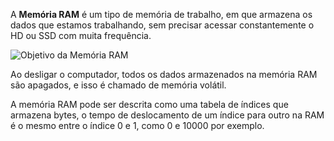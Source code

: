 A **Memória RAM** é um tipo de memória de trabalho, em que armazena os dados que estamos trabalhando, sem precisar acessar constantemente o HD ou SSD com muita frequência.

![Objetivo da Memória RAM](https://raw.githubusercontent.com/Volaxy/Course-Alura-Computacao-Arquitetura-de-computadores-Por-tras-de-como-seu-programa-funciona/master/Images/02/02-Objetivo_da_Memória_RAM.png)

Ao desligar o computador, todos os dados armazenados na memória RAM são apagados, e isso é chamado de memória volátil.

A memória RAM pode ser descrita como uma tabela de índices que armazena bytes, o tempo de deslocamento de um índice para outro na RAM é o mesmo entre o índice 0 e 1, como 0 e 10000 por exemplo.